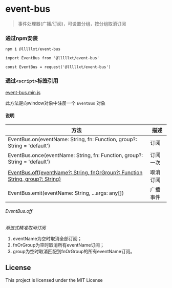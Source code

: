 # event-bus

> 事件处理器(广播/订阅)，可设置分组，按分组取消订阅

### 通过npm安装
```
npm i @lllllxt/event-bus
```

```
import EventBus from '@lllllxt/event-bus'

const EventBus = request('@lllllxt/event-bus')
```


### 通过```<script>```标签引用
[event-bus.min.js](https://github.com/lllllxt/event-bus/blob/master/event-bus.min.js)

此方法是向window对象中注册一个 ```EventBus``` 对象

#### 说明
方法 | 描述
---|---
EventBus.on(eventName: String, fn: Function, group?: String = 'default') | 订阅
EventBus.once(eventName: String, fn: Function, group?: String = 'default') | 订阅一次
[EventBus.off(eventName?: String, fnOrGroup?: Function  String, group?: String)](#eventbusoff)| 取消订阅
EventBus.emit(eventName: String, ...args: any[]) | 广播事件

###### EventBus.off
*渐进式精准取消订阅*

1. eventName为空时取消全部订阅；
1. fnOrGroup为空时取消所有eventName订阅；
1. group为空时取消匹配到fnOrGroup的所有eventName订阅。
## License
This project is licensed under the MIT License
